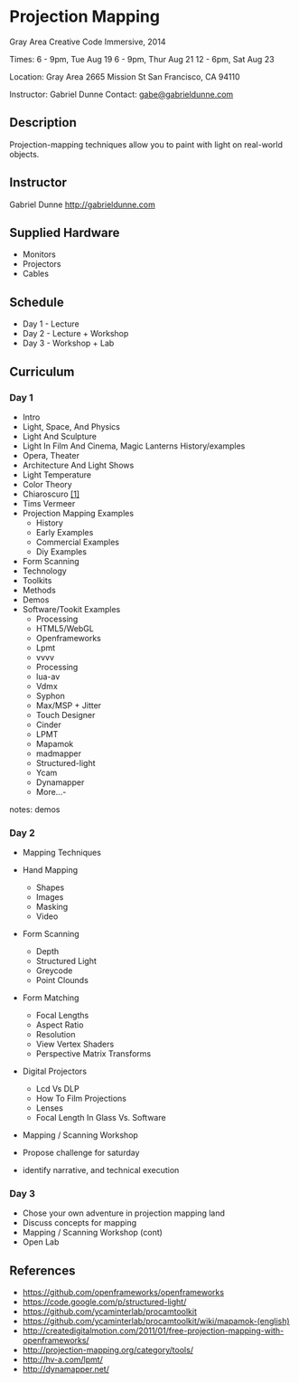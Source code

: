 # Projection Mapping

Gray Area Creative Code Immersive, 2014

Times: 
  6 - 9pm, Tue Aug 19
  6 - 9pm, Thur Aug 21
  12 - 6pm, Sat Aug 23

Location:
  Gray Area
  2665 Mission St
  San Francisco, CA 94110

Instructor: Gabriel Dunne
Contact: gabe@gabrieldunne.com



## Description
Projection-mapping techniques allow you to paint with light on real-world objects.

## Instructor
Gabriel Dunne http://gabrieldunne.com

## Supplied Hardware
- Monitors
- Projectors
- Cables

## Schedule
- Day 1 - Lecture
- Day 2 - Lecture + Workshop
- Day 3 - Workshop + Lab  

## Curriculum
### Day 1
- Intro
- Light, Space, And Physics
- Light And Sculpture
- Light In Film And Cinema, Magic Lanterns History/examples
- Opera, Theater
- Architecture And Light Shows
- Light Temperature
- Color Theory
- Chiaroscuro [[1]](http://en.wikipedia.org/wiki/Chiaroscuro)
- Tims Vermeer
- Projection Mapping Examples
  -  History
  -  Early Examples
  -  Commercial Examples
  - Diy Examples
- Form Scanning
- Technology
- Toolkits
- Methods
- Demos
- Software/Tookit Examples
  - Processing
  - HTML5/WebGL
  - Openframeworks
  - Lpmt
  - vvvv
  - Processing
  - lua-av
  - Vdmx
  - Syphon
  - Max/MSP + Jitter
  - Touch Designer
  - Cinder
  - LPMT
  - Mapamok
  - madmapper
  - Structured-light
  - Ycam
  - Dynamapper
  - More...- 

notes:
	demos


### Day 2
- Mapping Techniques
- Hand Mapping 
  - Shapes
  - Images
  - Masking
  - Video
- Form Scanning
  - Depth
  - Structured Light
  - Greycode
  - Point Clounds
- Form Matching
  - Focal Lengths
  - Aspect Ratio
  - Resolution
  - View Vertex Shaders
  - Perspective Matrix Transforms
- Digital Projectors
  - Lcd Vs DLP
  - How To Film Projections
  - Lenses
  - Focal Length In Glass Vs. Software
- Mapping / Scanning Workshop
- Propose challenge for saturday

- identify narrative, and technical execution


### Day 3
- Chose your own adventure in projection mapping land
- Discuss concepts for mapping
- Mapping / Scanning Workshop (cont)
- Open Lab

## References
- https://github.com/openframeworks/openframeworks
- https://code.google.com/p/structured-light/
- https://github.com/ycaminterlab/procamtoolkit
- https://github.com/ycaminterlab/procamtoolkit/wiki/mapamok-(english)
- http://createdigitalmotion.com/2011/01/free-projection-mapping-with-openframeworks/
- http://projection-mapping.org/category/tools/
- http://hv-a.com/lpmt/
- http://dynamapper.net/
